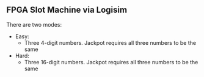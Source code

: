 ## FPGA Slot Machine via Logisim

There are two modes:
- Easy:
  - Three 4-digit numbers. Jackpot requires all three numbers to be the same
- Hard:
  - Three 16-digit numbers. Jackpot requires all three numbers to be the same
